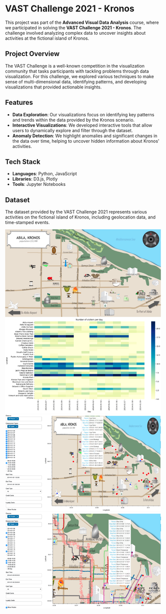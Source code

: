 # VAST Challenge 2021 - Kronos

This project was part of the **Advanced Visual Data Analysis** course, where we participated in solving the **VAST Challenge 2021 - Kronos**. The challenge involved analyzing complex data to uncover insights about activities at the fictional island of Kronos.

## Project Overview

The VAST Challenge is a well-known competition in the visualization community that tasks participants with tackling problems through data visualization. For this challenge, we explored various techniques to make sense of multi-dimensional data, identifying patterns, and developing visualizations that provided actionable insights.

## Features

- **Data Exploration**: Our visualizations focus on identifying key patterns and trends within the data provided by the Kronos scenario.
- **Interactive Visualizations**: We developed interactive tools that allow users to dynamically explore and filter through the dataset.
- **Anomaly Detection**: We highlight anomalies and significant changes in the data over time, helping to uncover hidden information about Kronos' activities.

## Tech Stack

- **Languages**: Python, JavaScript
- **Libraries**: D3.js, Plotly
- **Tools**: Jupyter Notebooks

## Dataset

The dataset provided by the VAST Challenge 2021 represents various activities on the fictional island of Kronos, including geolocation data, and time-stamped events.

![Demo](Project/vastdemo1.png)
![Demo](Project/vastdemo2.png)
![Demo](Project/vastdemo3.png)
![Demo](Project/vastdemo4.png)
